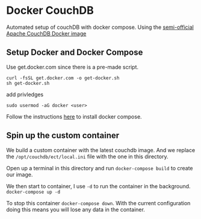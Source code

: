 # Docker CouchDB

Automated setup of couchDB with docker compose. Using the [semi-official Apache CouchDB Docker image](https://github.com/apache/couchdb-docker)

## Setup Docker and Docker Compose

Use get.docker.com since there is a pre-made script.

```
curl -fsSL get.docker.com -o get-docker.sh
sh get-docker.sh
```

add privledges

```
sudo usermod -aG docker <user>
```

Follow the instructions [here](https://docs.docker.com/compose/install/#install-compose) to install docker compose.

## Spin up the custom container

We build a custom container with the latest couchdb image. And we replace the `/opt/couchdb/ect/local.ini` file with the one in this directory.

Open up a terminal in this directory and run `docker-compose build` to create our image.

We then start to container, I use `-d` to run the container in the background. `docker-compose up -d`

To stop this container `docker-compose down`. With the current configuration doing this means you will lose any data in the container.
